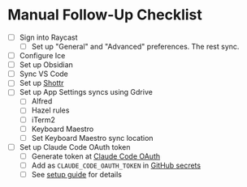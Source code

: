 # Manual Follow-Up Checklist

- [ ] Sign into Raycast
  - [ ] Set up "General" and "Advanced" preferences.  The rest sync.
- [ ] Configure Ice
- [ ] Set up Obsidian
- [ ] Sync VS Code
- [ ] Set up [Shottr](./apps/shottr.md)
- [ ] Set up App Settings syncs using Gdrive
  - [ ] Alfred
  - [ ] Hazel rules
  - [ ] iTerm2
  - [ ] Keyboard Maestro
  - [ ] Set Keyboard Maestro sync location
- [ ] Set up Claude Code OAuth token
  - [ ] Generate token at [Claude Code OAuth](https://claude.ai/settings/oauth)
  - [ ] Add as `CLAUDE_CODE_OAUTH_TOKEN` in [GitHub secrets](https://github.com/racurry/macos_setup/settings/secrets/actions)
  - [ ] See [setup guide](../apps/claude_code/setup.md) for details
